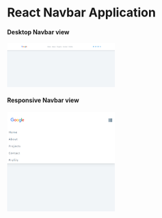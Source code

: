 # React Navbar Application

#### Desktop Navbar view

<img src="https://github.com/pras75299/React-navbar/blob/master/src/desktop-navbar.png" width="50%" height="50%"/>

#### Responsive Navbar view

<img src="https://github.com/pras75299/React-navbar/blob/master/src/responsive-navbar.png" width="50%" height="50%"/>